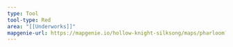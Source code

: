```yaml
---
type: Tool
tool-type: Red
area: "[[Underworks]]"
mapgenie-url: https://mapgenie.io/hollow-knight-silksong/maps/pharloom?locationIds=478577
---
```

